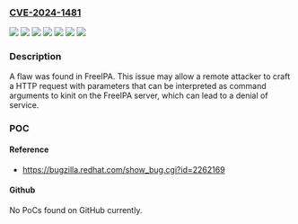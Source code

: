 ### [CVE-2024-1481](https://cve.mitre.org/cgi-bin/cvename.cgi?name=CVE-2024-1481)
![](https://img.shields.io/static/v1?label=Product&message=Fedora&color=blue)
![](https://img.shields.io/static/v1?label=Product&message=Red%20Hat%20Enterprise%20Linux%207&color=blue)
![](https://img.shields.io/static/v1?label=Product&message=Red%20Hat%20Enterprise%20Linux%208&color=blue)
![](https://img.shields.io/static/v1?label=Product&message=Red%20Hat%20Enterprise%20Linux%209&color=blue)
![](https://img.shields.io/static/v1?label=Product&message=freeipa&color=blue)
![](https://img.shields.io/static/v1?label=Version&message=n%2Fa&color=blue)
![](https://img.shields.io/static/v1?label=Vulnerability&message=Improper%20Input%20Validation&color=brighgreen)

### Description

A flaw was found in FreeIPA. This issue may allow a remote attacker to craft a HTTP request with parameters that can be interpreted as command arguments to kinit on the FreeIPA server, which can lead to a denial of service.

### POC

#### Reference
- https://bugzilla.redhat.com/show_bug.cgi?id=2262169

#### Github
No PoCs found on GitHub currently.

